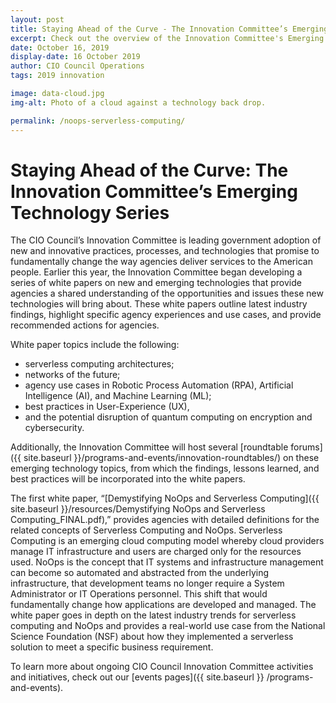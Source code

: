 ```yaml
---
layout: post
title: Staying Ahead of the Curve - The Innovation Committee’s Emerging Technology Series
excerpt: Check out the overview of the Innovation Committee's Emerging Technology Whitepaper on NoOps and serverless computing.
date: October 16, 2019
display-date: 16 October 2019
author: CIO Council Operations
tags: 2019 innovation 

image: data-cloud.jpg   
img-alt: Photo of a cloud against a technology back drop.

permalink: /noops-serverless-computing/
---
```


# Staying Ahead of the Curve: The Innovation Committee’s Emerging Technology Series #

The CIO Council’s Innovation Committee is leading government adoption of new and innovative practices, processes, and technologies that promise to fundamentally change the way agencies deliver services to the American people. Earlier this year, the Innovation Committee began developing a series of white papers on new and emerging technologies that provide agencies a shared understanding of the opportunities and issues these new technologies will bring about. These white papers outline latest industry findings, highlight specific agency experiences and use cases, and provide recommended actions for agencies.

White paper topics include the following: 
- serverless computing architectures; 
- networks of the future; 
- agency use cases in Robotic Process Automation (RPA), Artificial Intelligence (AI), and Machine Learning (ML); 
- best practices in User-Experience (UX), 
- and the potential disruption of quantum computing on encryption and cybersecurity. 

Additionally, the Innovation Committee will host several [roundtable forums]({{ site.baseurl }}/programs-and-events/innovation-roundtables/) on these emerging technology topics, from which the findings, lessons learned, and best practices will be incorporated into the white papers.

The first white paper, “[Demystifying NoOps and Serverless Computing]({{ site.baseurl }}/resources/Demystifying NoOps and Serverless Computing_FINAL.pdf),” provides agencies with detailed definitions for the related concepts of Serverless Computing and NoOps. Serverless Computing is an emerging cloud computing model whereby cloud providers manage IT infrastructure and users are charged only for the resources used. NoOps is the concept that IT systems and infrastructure management can become so automated and abstracted from the underlying infrastructure, that development teams no longer require a System Administrator or IT Operations personnel. This shift that would fundamentally change how applications are developed and managed. The white paper goes in depth on the latest industry trends for serverless computing and NoOps and provides a real-world use case from the National Science Foundation (NSF) about how they implemented a serverless solution to meet a specific business requirement.

To learn more about ongoing CIO Council Innovation Committee activities and initiatives, check out our [events pages]({{ site.baseurl }} /programs-and-events).
